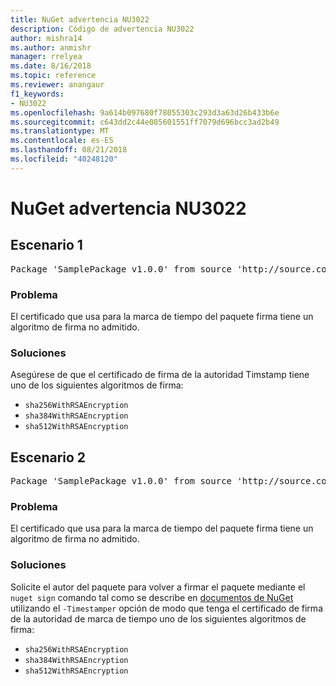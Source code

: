 ```yaml
---
title: NuGet advertencia NU3022
description: Código de advertencia NU3022
author: mishra14
ms.author: anmishr
manager: rrelyea
ms.date: 8/16/2018
ms.topic: reference
ms.reviewer: anangaur
f1_keywords:
- NU3022
ms.openlocfilehash: 9a614b097680f78055303c293d3a63d26b433b6e
ms.sourcegitcommit: c643dd2c44e085601551ff7079d696bcc3ad2b49
ms.translationtype: MT
ms.contentlocale: es-ES
ms.lasthandoff: 08/21/2018
ms.locfileid: "40248120"
---
```

# <a name="nuget-warning-nu3022"></a>NuGet advertencia NU3022

## <a name="scenario-1"></a>Escenario 1

<pre>Package 'SamplePackage v1.0.0' from source 'http://source.com/index.json': The primary signature's timestamp certificate has an unsupported signature algorithm.</pre>

### <a name="issue"></a>Problema

El certificado que usa para la marca de tiempo del paquete firma tiene un algoritmo de firma no admitido.


### <a name="solution"></a>Soluciones

Asegúrese de que el certificado de firma de la autoridad Timstamp tiene uno de los siguientes algoritmos de firma: 
* `sha256WithRSAEncryption`
* `sha384WithRSAEncryption`
* `sha512WithRSAEncryption`



## <a name="scenario-2"></a>Escenario 2

<pre>Package 'SamplePackage v1.0.0' from source 'http://source.com/index.json': The timestamp certificate has an unsupported signature algorithm (SHA1). The following algorithms are supported: SHA256RSA, SHA384RSA, SHA512RSA.</pre>

### <a name="issue"></a>Problema

El certificado que usa para la marca de tiempo del paquete firma tiene un algoritmo de firma no admitido.


### <a name="solution"></a>Soluciones

Solicite el autor del paquete para volver a firmar el paquete mediante el `nuget sign` comando tal como se describe en [documentos de NuGet](https://docs.microsoft.com/en-us/nuget/create-packages/sign-a-package) utilizando el `-Timestamper` opción de modo que tenga el certificado de firma de la autoridad de marca de tiempo uno de los siguientes algoritmos de firma:
* `sha256WithRSAEncryption`
* `sha384WithRSAEncryption`
* `sha512WithRSAEncryption`


